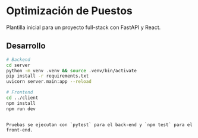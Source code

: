 # Optimización de Puestos

Plantilla inicial para un proyecto full-stack con FastAPI y React.

## Desarrollo

```bash
# Backend
cd server
python -m venv .venv && source .venv/bin/activate
pip install -r requirements.txt
uvicorn server.main:app --reload

# Frontend
cd ../client
npm install
npm run dev
```
```

Pruebas se ejecutan con `pytest` para el back-end y `npm test` para el front-end.
